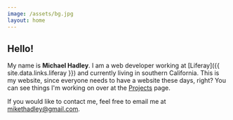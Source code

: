 ```yaml
---
image: /assets/bg.jpg
layout: home
---
```


## Hello!

My name is __Michael Hadley__. I am a web developer working at [Liferay]({{
site.data.links.liferay }}) and currently living in southern California. This is
my website, since everyone needs to have a website these days, right? You can
see things I'm working on over at the [Projects](/projects) page.

If you would like to contact me, feel free to email me at
[mikethadley@gmail.com](mailto:mikethadley@gmail.com).
